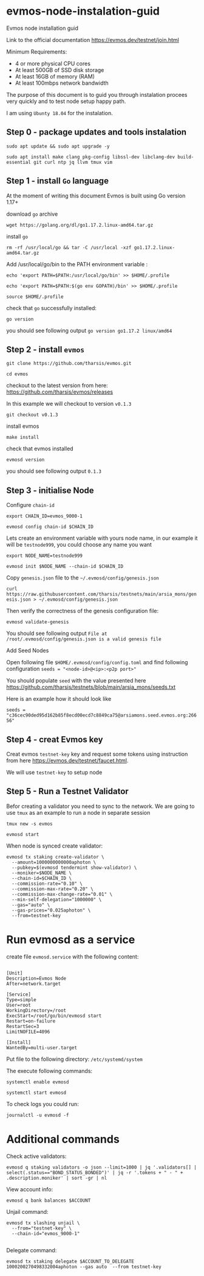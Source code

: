 # evmos-node-instalation-guid
Evmos node installation guid

Link to the official documentation https://evmos.dev/testnet/join.html

Minimum Requirements:
- 4 or more physical CPU cores
- At least 500GB of SSD disk storage
- At least 16GB of memory (RAM)
- At least 100mbps network bandwidth

The purpose of this document is to guid you through instalation procees very quickly and to test node setup happy path.

I am using `Ubunty 18.04` for the instalation.

## Step 0 - package updates and tools instalation

`sudo apt update && sudo apt upgrade -y`

`sudo apt install make clang pkg-config libssl-dev libclang-dev build-essential git curl ntp jq llvm tmux vim`

## Step 1 - install `Go` language 

At the moment of writing this document Evmos is built using Go version 1.17+

download `go` archive  

`wget https://golang.org/dl/go1.17.2.linux-amd64.tar.gz`

install `go` 

`rm -rf /usr/local/go && tar -C /usr/local -xzf go1.17.2.linux-amd64.tar.gz`

Add /usr/local/go/bin to the PATH environment variable : 

`echo 'export PATH=$PATH:/usr/local/go/bin' >> $HOME/.profile`

`echo 'export PATH=$PATH:$(go env GOPATH)/bin' >> $HOME/.profile`

`source $HOME/.profile`

check that `go` successfully installed:

`go version`

you should see following output `go version go1.17.2 linux/amd64`

## Step 2 - install `evmos`

`git clone https://github.com/tharsis/evmos.git`

`cd evmos`

checkout to the latest version from here: https://github.com/tharsis/evmos/releases

In this example we will checkout to version `v0.1.3`

`git checkout v0.1.3`

install evmos

`make install`

check that evmos installed

`evmosd version`

you should see following output `0.1.3`


## Step 3 - initialise Node

Configure `chain-id`

`export CHAIN_ID=evmos_9000-1`

`evmosd config chain-id $CHAIN_ID`

Lets create an environment variable with yours node name, in our example it will be `testnode999`, you could choose any name you want

`export NODE_NAME=testnode999`

`evmosd init $NODE_NAME --chain-id $CHAIN_ID`

Copy `genesis.json` file to the `~/.evmosd/config/genesis.json`

`curl https://raw.githubusercontent.com/tharsis/testnets/main/arsia_mons/genesis.json > ~/.evmosd/config/genesis.json`

Then verify the correctness of the genesis configuration file:

`evmosd validate-genesis`

You should see following output `File at /root/.evmosd/config/genesis.json is a valid genesis file`

Add Seed Nodes

Open following file `$HOME/.evmosd/config/config.toml` and find following configuration `seeds = "<node-id>@<ip>:<p2p port>"`

You should populate `seed` with the value presented here https://github.com/tharsis/testnets/blob/main/arsia_mons/seeds.txt

Here is an example how it should look like 

`seeds = "c36cec90ded95d162b85f8ecd00ecd7c8849ca75@arsiamons.seed.evmos.org:26656"`


## Step 4 - creat Evmos key

Creat evmos `testnet-key` key and request some tokens using instruction from here https://evmos.dev/testnet/faucet.html.

We will use `testnet-key` to setup node

## Step 5 - Run a Testnet Validator

Befor creating a validator you need to sync to the network. We are going to use `tmux` as an example to run a node in separate session

`tmux new -s evmos`

`evmosd start`


When node is synced create validator:

```
evmosd tx staking create-validator \
  --amount=1000000000000aphoton \
  --pubkey=$(evmosd tendermint show-validator) \
  --moniker=$NODE_NAME \
  --chain-id=$CHAIN_ID \
  --commission-rate="0.10" \
  --commission-max-rate="0.20" \
  --commission-max-change-rate="0.01" \
  --min-self-delegation="1000000" \
  --gas="auto" \
  --gas-prices="0.025aphoton" \
  --from=testnet-key

```

# Run evmosd as a service

create file `evmosd.service` with the following content:

```

[Unit]
Description=Evmos Node
After=network.target

[Service]
Type=simple
User=root
WorkingDirectory=/root
ExecStart=/root/go/bin/evmosd start
Restart=on-failure
RestartSec=3
LimitNOFILE=4096

[Install]
WantedBy=multi-user.target

```

Put file to the following directory: `/etc/systemd/system`

The execute following commands:

`systemctl enable evmosd`

`systemctl start evmosd`

To check logs you could run:

`journalctl -u evmosd -f`




# Additional commands

Check active validators:

`evmosd q staking validators -o json --limit=1000 | jq '.validators[] | select(.status=="BOND_STATUS_BONDED")' | jq -r '.tokens + " - " + .description.moniker' | sort -gr | nl`

View account info:

`evmosd q bank balances $ACCOUNT`

Unjail command:

```
evmosd tx slashing unjail \
  --from="testnet-key" \
  --chain-id="evmos_9000-1"
  
```

Delegate command:

`evmosd tx staking delegate $ACCOUNT_TO_DELEGATE 1000200270498332004aphoton --gas auto  --from testnet-key`








